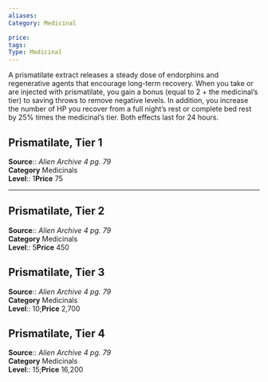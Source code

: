 ```yaml
---
aliases: 
Category: Medicinal

price:  
tags: 
Type: Medicinal
---
```

A prismatilate extract releases a steady dose of endorphins and regenerative agents that encourage long-term recovery. When you take or are injected with prismatilate, you gain a bonus (equal to 2 + the medicinal’s tier) to saving throws to remove negative levels. In addition, you increase the number of HP you recover from a full night’s rest or complete bed rest by 25% times the medicinal’s tier. Both effects last for 24 hours.  

## Prismatilate, Tier 1

**Source**:: _Alien Archive 4 pg. 79_  
**Category** Medicinals  
**Level**:: 1**Price** 75

---

## Prismatilate, Tier 2

**Source**:: _Alien Archive 4 pg. 79_  
**Category** Medicinals  
**Level**:: 5**Price** 450

## Prismatilate, Tier 3

**Source**:: _Alien Archive 4 pg. 79_  
**Category** Medicinals  
**Level**:: 10;**Price** 2,700

## Prismatilate, Tier 4

**Source**:: _Alien Archive 4 pg. 79_  
**Category** Medicinals  
**Level**:: 15;**Price** 16,200
